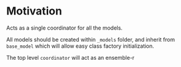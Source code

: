 # Motivation

Acts as a single coordinator for all the models.

All models should be created within `_models` folder, and inherit from `base_model` which will allow easy class factory initialization.

The top level `coordinator` will act as an ensemble-r